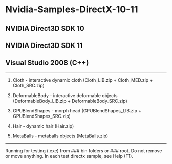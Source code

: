 # Nvidia-Samples-DirectX-10-11

## NVIDIA Direct3D SDK 10

## NVIDIA Direct3D SDK 11

## Visual Studio 2008 (C++)
________________________________

1. Cloth - interactive dynamic cloth (Cloth_LIB.zip + Cloth_MED.zip + Cloth_SRC.zip)

2. DeformableBody - interactive deformable objects (DeformableBody_LIB.zip + DeformableBody_SRC.zip)

3. GPUBlendShapes - morph head (GPUBlendShapes_LIB.zip + GPUBlendShapes_SRC.zip) 

4. Hair - dynamic hair (Hair.zip)

5. MetaBalls - metaballs objects (MetaBalls.zip) 

________________________________

Running for testing (.exe) from ### bin folders or ### root.
Do not remove or move anything.
In each test directx sample, see Help (F1).
